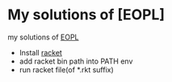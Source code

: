 # My solutions of [EOPL]

my solutions of [EOPL](https://eopl3.com/)

* Install [racket](https://racket-lang.org/download/)
* add racket bin path into PATH env
* run racket file(of *.rkt suffix)
